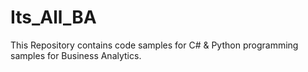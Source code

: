 # Its_All_BA

This Repository contains code samples for C# & Python programming samples for Business Analytics.
